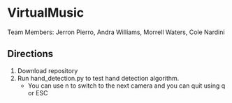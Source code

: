 # VirtualMusic

Team Members: Jerron Pierro, Andra Williams, Morrell Waters, Cole Nardini

## Directions

1. Download repository
2. Run hand_detection.py to test hand detection algorithm.
    * You can use n to switch to the next camera and you can quit using q or ESC
